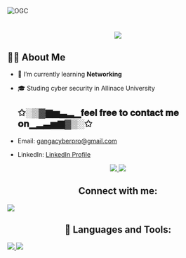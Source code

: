 
![OGC](https://github.com/PRINCEGANGADHAR/PRINCEGANGADHAR/assets/106361421/7aa80793-624d-47e5-8aa3-4a5127092cdb)

<h1 align="center">
<a href="https://git.io/typing-svg"><img src="https://readme-typing-svg.herokuapp.com?font=Rowdies+&weight=900&size=28&duration=10006&pause=1015&color=35B46D&background=060E1A00&vCenter=true&width=800&height=58&lines=𝕳𝖊𝖑𝖑𝖔+𝖕𝖑𝖊𝖆𝖘𝖊𝖉+𝖙𝖔+𝖒𝖊𝖊𝖙+𝖞𝖔𝖚.+𝕴'𝖒+𝕲𝖆𝖓𝖌𝖆𝖉𝖍𝖆𝖗++%3A)...;alt="Typing SVG" /></a>
</h1>


   







   ## 🙋‍♂️ About Me
- 🌱 I’m currently learning **Networking**
- 🎓 Studing cyber security in Allinace University

  ## ✩░▒▓▆▅▃▂▁𝐟𝐞𝐞𝐥 𝐟𝐫𝐞𝐞 𝐭𝐨 𝐜𝐨𝐧𝐭𝐚𝐜𝐭 𝐦𝐞 𝐨𝐧▁▂▃▅▆▓▒░✩
- Email: [gangacyberpro@gmail.com](mailto:gangacyberpro@gmail.com)
- LinkedIn: [LinkedIn Profile](https://in.linkedin.com/in/s-k-gangadhar-66b3751b1)
  </div>
 
<div align="center"> 
  <a href="mailto:gangacyberpro@gmail.com">
    <img src="https://img.shields.io/badge/Gmail-333333?style=for-the-badge&logo=gmail&logoColor=red" />
  </a>
  <a href="https://in.linkedin.com/in/s-k-gangadhar-66b3751b1" target="_blank">
    <img src="https://img.shields.io/badge/LinkedIn-0077B5?style=for-the-badge&logo=linkedin&logoColor=white" target="_blank" />
  </a>
  



## Connect with me:
<p align="left">
<a href = "https://www.instagram.com/prince._.gangadhar._.official/"><img src="https://img.icons8.com/fluent/48/000000/instagram-new.png"/></a>
 </a>

   
</p>
   
   
   ## 🚀 Languages and Tools:

<p align="left"> 
    <a href="https://www.java.com" target="_blank"> <img src="https://img.icons8.com/color/48/000000/java-coffee-cup-logo.png"/> </a>
    <a href="https://www.python.org" target="_blank"> <img src="https://img.icons8.com/color/48/000000/python.png"/> </a> 

   </p>


